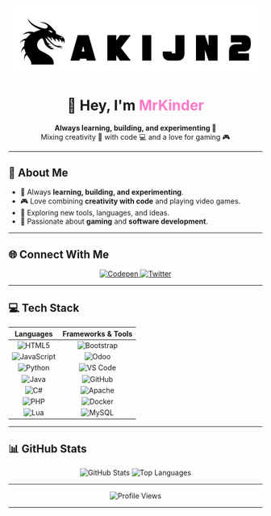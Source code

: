 ![Logo](https://github.com/aKijn2/aKijn2/raw/main/myProfile.gif)

<h1 align="center">👋 Hey, I'm <span style="color:#ff79c6;">MrKinder</span></h1>

<p align="center">
  <b>Always learning, building, and experimenting 🚀</b><br>
  Mixing creativity 🎨 with code 💻 and a love for gaming 🎮
</p>

---

## 💫 About Me  
- 🔭 Always **learning, building, and experimenting**.  
- 🎮 Love combining **creativity with code** and playing video games.  
- 🚀 Exploring new tools, languages, and ideas.  
- 🎯 Passionate about **gaming** and **software development**.  

---

## 🌐 Connect With Me  
<div align="center">
  <a href="https://codepen.io/Mrkinder">
    <img src="https://img.shields.io/badge/Codepen-000000?style=for-the-badge&logo=codepen&logoColor=white" alt="Codepen"/>
  </a>
  <a href="https://twitter.com/XMrKinder">
    <img src="https://img.shields.io/badge/Twitter-1DA1F2?style=for-the-badge&logo=twitter&logoColor=white" alt="Twitter"/>
  </a>
</div>

---

## 💻 Tech Stack  
<div align="center">

| **Languages** | **Frameworks & Tools** |
|:--------------:|:----------------------:|
| ![HTML5](https://img.shields.io/badge/html5-%23E34F26.svg?style=for-the-badge&logo=html5&logoColor=white) | ![Bootstrap](https://img.shields.io/badge/bootstrap-%238511FA.svg?style=for-the-badge&logo=bootstrap&logoColor=white) |
| ![JavaScript](https://img.shields.io/badge/javascript-%23323330.svg?style=for-the-badge&logo=javascript&logoColor=%23F7DF1E) | ![Odoo](https://img.shields.io/badge/Odoo-714B67?style=for-the-badge&logo=odoo&logoColor=white) |
| ![Python](https://img.shields.io/badge/python-3670A0?style=for-the-badge&logo=python&logoColor=ffdd54) | ![VS Code](https://img.shields.io/badge/VS%20Code-0078d4.svg?style=for-the-badge&logo=visual-studio-code&logoColor=white) |
| ![Java](https://img.shields.io/badge/java-%23007396.svg?style=for-the-badge&logo=java&logoColor=white) | ![GitHub](https://img.shields.io/badge/github-%23121011.svg?style=for-the-badge&logo=github&logoColor=white) |
| ![C#](https://img.shields.io/badge/c%23-%23239120.svg?style=for-the-badge&logo=c-sharp&logoColor=white) | ![Apache](https://img.shields.io/badge/apache-%23D42029.svg?style=for-the-badge&logo=apache&logoColor=white) |
| ![PHP](https://img.shields.io/badge/php-%23777BB4.svg?style=for-the-badge&logo=php&logoColor=white) | ![Docker](https://img.shields.io/badge/docker-%230db7ed.svg?style=for-the-badge&logo=docker&logoColor=white) |
| ![Lua](https://img.shields.io/badge/lua-%232C2D72.svg?style=for-the-badge&logo=lua&logoColor=white) | ![MySQL](https://img.shields.io/badge/mysql-%2300000f.svg?style=for-the-badge&logo=mysql&logoColor=white) |

</div>

---

## 📊 GitHub Stats  
<div align="center">
  <img height="160" src="https://github-readme-stats.vercel.app/api?username=aKijn2&show_icons=true&count_private=true&theme=dracula&hide_border=true&border_radius=10" alt="GitHub Stats" />
  <img height="160" src="https://github-readme-stats.vercel.app/api/top-langs?username=aKijn2&layout=compact&langs_count=6&theme=dracula&hide_border=true&border_radius=10" alt="Top Languages" />
</div>

---

<div align="center">
  
![Profile Views](https://visitcount.itsvg.in/api?id=aKijn2&icon=0&color=12)  

</div>

---

